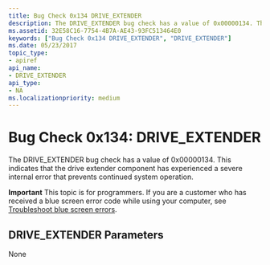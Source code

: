 ```yaml
---
title: Bug Check 0x134 DRIVE_EXTENDER
description: The DRIVE_EXTENDER bug check has a value of 0x00000134. This indicates that the drive extender component has experienced a severe internal error that prevents continued system operation.
ms.assetid: 32E58C16-7754-4B7A-AE43-93FC513464E0
keywords: ["Bug Check 0x134 DRIVE_EXTENDER", "DRIVE_EXTENDER"]
ms.date: 05/23/2017
topic_type:
- apiref
api_name:
- DRIVE_EXTENDER
api_type:
- NA
ms.localizationpriority: medium
---
```


# Bug Check 0x134: DRIVE\_EXTENDER


The DRIVE\_EXTENDER bug check has a value of 0x00000134. This indicates that the drive extender component has experienced a severe internal error that prevents continued system operation.

**Important** This topic is for programmers. If you are a customer who has received a blue screen error code while using your computer, see [Troubleshoot blue screen errors](https://windows.microsoft.com/windows-10/troubleshoot-blue-screen-errors).

## DRIVE\_EXTENDER Parameters


None

 

 




